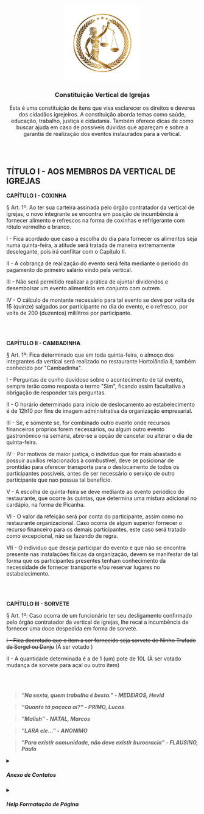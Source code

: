 <!-- [![7me][7me-logo]][7me-url] -->
<!-- [![ACMS][acms-logo]][acms-url] -->
<!-- [![ACMS+][acms-plus-logo]][acms-plus-url] -->
<!-- [![ASAS][asas-logo]][asas-url] -->

<!-- [![TEXTOOOO][IMAGEMMMM]][URLLLLLLLL] -->



<br>
<div align="center">
  <img src="logocabecalho.jpg" alt="Logo" width="200">
  
  <h3 align="center">Constituição Vertical de Igrejas</h3>

  <p align="center">
    Esta é uma constituição de itens que visa esclarecer os direitos e deveres
    dos cidadãos igrejeiros. 
    A constituição aborda temas como saúde, educação, trabalho, justiça e cidadania.
    Também oferece dicas de como buscar ajuda em caso de possíveis dúvidas que
    apareçam e sobre a garantia de realização dos eventos instaurados para a vertical.
  </p>
</div>

<br>
<br>

## TÍTULO I - AOS MEMBROS DA VERTICAL DE IGREJAS

**CAPÍTULO I - COXINHA**

§ Art. 1º: Ao ter sua carteira assinada pelo órgão contratador da vertical de igrejas, o novo integrante se encontra em posição de incumbência à fornecer alimento e refrescos na forma de coxinhas e refrigerante com rótulo vermelho e branco.

I - Fica acordado que caso a escolha do dia para fornecer os alimentos seja numa quinta-feira, a atitude será tratada de maneira extremamente deselegante, pois irá conflitar com o Capítulo II.

II - A cobrança de realização do evento será feita mediante o período do pagamento do primeiro salário vindo pela vertical.

III - Não será permitido realizar a prática de ajuntar dividendos e desembolsar um evento alimentício em conjunto com outrem.

IV - O cálculo de montante necessário para tal evento se deve por volta de 15 (quinze) salgados por participante no dia do evento, e o refresco, por volta de 200 (duzentos) mililitros por participante.

<br><br>

**CAPÍTULO II - CAMBADINHA**

§ Art. 1º: Fica determinado que em toda quinta-feira, o almoço dos integrantes da vertical será realizado no restaurante Hortolândia II, também conhecido por "Cambadinha".

I - Perguntas de cunho duvidoso sobre o acontecimento de tal evento, sempre terão como resposta o termo "Sim", ficando assim facultativa a obrigação de responder tais perguntas.

II - O horário determinado para início de deslocamento ao estabelecimento é de 12h10 por fins de imagem administrativa da organização empresarial.

III - Se, e somente se, for combinado outro evento onde recursos financeiros próprios forem necessários, ou algum outro evento gastronômico na semana, abre-se a opção de cancelar ou alterar o dia de quinta-feira.

IV - Por motivos de maior justiça, o indivíduo que for mais abastado e possuir auxílios relacionados à combustível, deve se posicionar de prontidão para oferecer transporte para o deslocamento de todos os participantes possíveis, antes de ser necessário o serviço de outro participante que nao possua tal benefício.

V - A escolha de quinta-feira se deve mediante ao evento periódico do restaurante, que ocorre às quintas, que determina uma mistura adicional no cardápio, na forma de Picanha.

VI - O valor da refeição será por conta do participante, assim como no restaurante organizacional. Caso ocorra de algum superior fornecer o recurso financeiro para os demais participantes, este caso será tratado como excepcional, não se fazendo de regra.

VII - O indivíduo que deseja participar do evento e que não se encontra presente nas instalações físicas da organização, devem se manifestar de tal forma que os participantes presentes tenham conhecimento da necessidade de fornecer transporte e/ou reservar lugares no estabelecimento.


<br><br>

**CAPÍTULO III - SORVETE**

§ Art. 1º: Caso ocorra de um funcionário ter seu desligamento confirmado pelo órgão contratador da vertical de igrejas, lhe recai a incumbência de fornecer uma doce despedida em forma de sorvete.

~~I - Fica decretado que o item a ser fornecido seja sorvete de Ninho Trufado da Sergel ou Danju~~ (À ser votado )

II - A quantidade determinada é a de 1 (um) pote de 10L (À ser votado mudança de sorvete para açaí ou outro item)

<br><br>

> _**"Na sexta, quem trabalha é besta." - MEDEIROS, Hevid**_

> _**"Quanto tá paçoca aí?" - PRIMO, Lucas**_

> _**"Malish" - NATAL, Marcos**_

> _**"LARA ele..." - ANONIMO**_

> _**"Para existir comunidade, não deve existir burocracia" - FLAUSINO, Paulo**_

<details>
<summary><h5>Anexo de Contatos</h5></summary>

- Salgaderia Hortolândia Loja 1 (Vila Real) 📞 (19) 3897-6423 / 💬 (19) 97167-6325
- Salgaderia Hortolândia Loja 2 (Amanda II) 📞 (19) 2220-6026 / 💬 (19) 97167-6326
- Cantinho dos Salgados 💬 (19) 98993-1065
- O Famoso 📞 (19) 99804-7320 / 💬 (19) 99982-1087
- Aníbal 📞 (19) 3370-0928 / 💬 (19) 98307-7430
- Cambadinha (Hortolândia II) 📞 (19) 3845-2646
- Danju 📞 (19) 3897-1701
- Sergel 📞 (19) 98305-0202

</details>

<details>
<summary><h5>Help Formatação de Página</h5></summary>

[Quickstart](https://docs.github.com/pt/get-started/writing-on-github/getting-started-with-writing-and-formatting-on-github/quickstart-for-writing-on-github)
<br>
[Sobre escrita e formatação no GitHub](https://docs.github.com/pt/get-started/writing-on-github/getting-started-with-writing-and-formatting-on-github/about-writing-and-formatting-on-github)
<br>
[Sintaxe básica de escrita e formatação no GitHub](https://docs.github.com/pt/get-started/writing-on-github/getting-started-with-writing-and-formatting-on-github/basic-writing-and-formatting-syntax)
<br>
[TEMPLATE](https://github.com/othneildrew/Best-README-Template)

</details>







[asas-logo]: https://asas.sdasystems.org/assets/images/logo-branco-asas.png
[acms-plus-logo]: https://static.vecteezy.com/system/resources/thumbnails/021/556/112/small/error-404-page-not-found-contour-illustration-of-a-small-chibi-who-sits-next-to-a-screwdriver-and-a-broken-wire-for-the-design-vector.jpg
[acms-logo]: https://static.vecteezy.com/system/resources/thumbnails/021/556/112/small/error-404-page-not-found-contour-illustration-of-a-small-chibi-who-sits-next-to-a-screwdriver-and-a-broken-wire-for-the-design-vector.jpg
[7me-logo]: https://static.vecteezy.com/system/resources/thumbnails/021/556/112/small/error-404-page-not-found-contour-illustration-of-a-small-chibi-who-sits-next-to-a-screwdriver-and-a-broken-wire-for-the-design-vector.jpg

[asas-url]: https://asas.sdasystems.org/
[7me-url]: https://en.wikipedia.org/wiki/HTTP_404
[acms-url]: https://en.wikipedia.org/wiki/HTTP_404
[acms-plus-url]: https://en.wikipedia.org/wiki/HTTP_404








